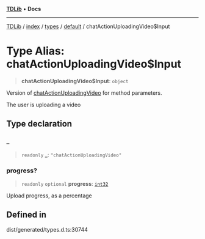 [**TDLib**](../../../../../../README.md) • **Docs**

***

[TDLib](../../../../../../modules.md) / [index](../../../../../README.md) / [types](../../../README.md) / [default](../README.md) / chatActionUploadingVideo$Input

# Type Alias: chatActionUploadingVideo$Input

> **chatActionUploadingVideo$Input**: `object`

Version of [chatActionUploadingVideo](chatActionUploadingVideo.md) for method parameters.

The user is uploading a video

## Type declaration

### \_

> `readonly` **\_**: `"chatActionUploadingVideo"`

### progress?

> `readonly` `optional` **progress**: [`int32`](int32-1.md)

Upload progress, as a percentage

## Defined in

dist/generated/types.d.ts:30744
